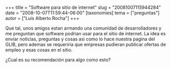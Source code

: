 +++
title = "Software para sitio de internet"
slug = "20081007115944284"
date = "2008-10-07T11:59:44-06:00"
[taxonomies]
tema = ["preguntas"]
autor = ["Luis Alberto Rocha"]
+++

Que tal, unos amigos estan armando una comunidad de desarrolladores y me
preguntan que software podrian usar para el sitio de internet. La idea
es enviar noticias, preguntas y cosas asi como lo hace nuestra pagina
del GLIB, pero ademas se requeriria que empresas pudieran publicar
ofertas de empleo y esas cosas en el sitio.

¿Cual es su recomendación para algo como esto?

